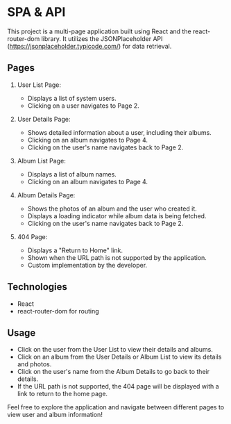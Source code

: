 # SPA & API

This project is a multi-page application built using React and the react-router-dom library. It utilizes the JSONPlaceholder API (https://jsonplaceholder.typicode.com/) for data retrieval.

## Pages

1. User List Page:
   - Displays a list of system users.
   - Clicking on a user navigates to Page 2.

2. User Details Page:
   - Shows detailed information about a user, including their albums.
   - Clicking on an album navigates to Page 4.
   - Clicking on the user's name navigates back to Page 2.

3. Album List Page:
   - Displays a list of album names.
   - Clicking on an album navigates to Page 4.

4. Album Details Page:
   - Shows the photos of an album and the user who created it.
   - Displays a loading indicator while album data is being fetched.
   - Clicking on the user's name navigates back to Page 2.

5. 404 Page:
   - Displays a "Return to Home" link.
   - Shown when the URL path is not supported by the application.
   - Custom implementation by the developer.

## Technologies

- React
- react-router-dom for routing

## Usage

- Click on the user from the User List to view their details and albums.
- Click on an album from the User Details or Album List to view its details and photos.
- Click on the user's name from the Album Details to go back to their details.
- If the URL path is not supported, the 404 page will be displayed with a link to return to the home page.

Feel free to explore the application and navigate between different pages to view user and album information!

